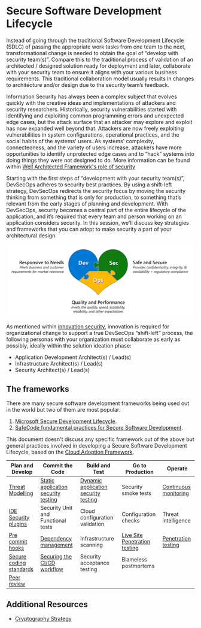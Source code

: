 # Secure Software Development Lifecycle

Instead of going through the traditional Software Development Lifecycle (SDLC) of passing the appropriate work tasks from one team to the next, transformational change is needed to obtain the goal of “develop with security team(s)”. Compare this to the traditional process of validation of an architected / designed solution ready for deployment and later, collaborate with your security team to ensure it aligns with your various business requirements. This traditional collaboration model usually results in changes to architecture and/or design due to the security team’s feedback.

Information Security has always been a complex subject that evolves quickly with the creative ideas and implementations of attackers and security researchers. Historically, security vulnerabilities started with identifying and exploiting common programming errors and unexpected edge cases, but the attack surface that an attacker may explore and exploit has now expanded well beyond that. Attackers are now freely exploiting vulnerabilities in system configurations, operational practices, and the social habits of the systems' users. As systems' complexity, connectedness, and the variety of users increase, attackers have more opportunities to identify unprotected edge cases and to “hack” systems into doing things they were not designed to do. More information can be found within [Well Architected Framework's role of security](https://docs.microsoft.com/en-us/azure/architecture/framework/security/overview)

Starting with the first steps of “development with your security team(s)”, DevSecOps adheres to security best practices. By using a shift-left strategy, DevSecOps redirects the security focus by moving the security thinking from something that is only for production, to something that’s relevant from the early stages of planning and development. With DevSecOps, security becomes a central part of the entire lifecycle of the application, and it’s required that every team and person working on an application considers security. In this session, we'll discuss key strategies and frameworks that you can adopt to make security a part of your architectural design.

![innovation security devsecops team collaboration](./media/devsecops-heart.png)

As mentioned within [innovation security](https://docs.microsoft.com/en-us/azure/cloud-adoption-framework/secure/innovation-security), innovation is required for organizational change to support a true DevSecOps “shift-left” process, the following personas with your organization must collaborate as early as possibly, ideally within the solution ideation phase:

 - Application Development Architect(s) / Lead(s)
 - Infrastructure Architect(s) / Lead(s)
 - Security Architect(s) / Lead(s)

## The frameworks

There are many secure software development frameworks being used out in the world but two of them are most popular:
1. [Microsoft Secure Development Lifecycle](https://www.microsoft.com/en-us/securityengineering/sdl/practices).
1. [SafeCode fundamental practices for Secure Software Development](https://safecode.org/fundamental-practices-secure-software-development-2/).

This document doesn't discuss any specific framework out of the above but general practices involved in developing a Secure Software Development Lifecycle, based on the [Cloud Adoption Framework](https://docs.microsoft.com/en-us/azure/cloud-adoption-framework/secure/devsecops-controls).

| Plan and Develop | Commit the Code | Build and Test | Go to Production | Operate |  
|---|---|---|---|---|
|[Threat Modelling](./ThreatModelling.md)| [Static application security testing](./CodeAnalysis.md)| [Dynamic application security testing](./CodeAnalysis.md) | Security smoke tests | [Continuous monitoring](https://docs.microsoft.com/en-us/azure/defender-for-cloud/defender-for-cloud-introduction)
|[IDE Security plugins](https://github.com/Microsoft/DevSkim#devskim)| Security Unit and Functional tests | Cloud configuration validation | Configuration checks | Threat intelligence
|[Pre commit hooks](https://git-scm.com/book/en/v2/Customizing-Git-Git-Hooks)| [Dependency management](./CodeAnalysis.md) | Infrastructure scanning | [Live Site Penetration testing](https://docs.microsoft.com/en-us/azure/security/fundamentals/pen-testing) | [Penetration testing](https://docs.microsoft.com/en-us/azure/security/fundamentals/pen-testing)
|[Secure coding standards](https://owasp.org/www-project-secure-coding-practices-quick-reference-guide/migrated_content) | [Securing the CI/CD workflow](https://docs.microsoft.com/en-us/azure/cloud-adoption-framework/secure/best-practices/secure-devops) | Security acceptance testing | Blameless postmortems
|[Peer review](https://docs.github.com/en/pull-requests/collaborating-with-pull-requests/proposing-changes-to-your-work-with-pull-requests/about-pull-requests)||||

## Additional Resources

- [Cryptography Strategy](./CryptographyStrategy.md)
